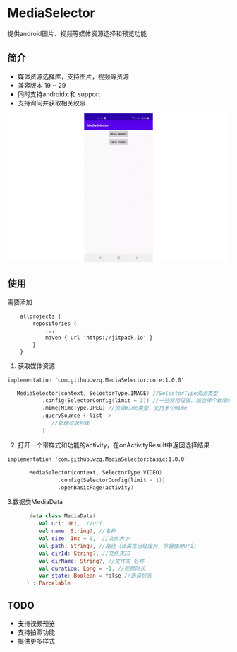 # MediaSelector
   提供android图片、视频等媒体资源选择和预览功能
   
## 简介     

  * 媒体资源选择库，支持图片，视频等资源
  * 兼容版本 19 ~ 29  
  * 同时支持androidx 和 support
  * 支持询问并获取相关权限
  
  ![art1](/screenshot/art1.gif)

## 使用
需要添加
```
	allprojects {
		repositories {
			...
			maven { url 'https://jitpack.io' }
		}
	}
```

1. 获取媒体资源
```
implementation 'com.github.wzq.MediaSelector:core:1.0.0'
```

```kotlin
   MediaSelector(context, SelectorType.IMAGE) //SelectorType资源类型
           .config(SelectorConfig(limit = 3)) //一些常用设置，如选择个数限制、是否预览等
           .mime(MimeType.JPEG) //资源mime类型，支持多个mime
           .querySource { list ->
              //处理资源列表
           }
```

2. 打开一个带样式和功能的activity，在onActivityResult中返回选择结果
```
implementation 'com.github.wzq.MediaSelector:basic:1.0.0'
```
```kotlin
       MediaSelector(context, SelectorType.VIDEO)
                .config(SelectorConfig(limit = 1))
                .openBasicPage(activity)
```

3.数据类MediaData
```kotlin
       data class MediaData(
          val uri: Uri,  //uri
          val name: String?, //名称
          val size: Int = 0,  //文件大小
          val path: String?, //路径（该属性已经废弃，尽量使用uri）
          val dirId: String?, //文件夹ID
          val dirName: String?, //文件夹 名称
          val duration: Long = -1, //视频时长
          var state: Boolean = false //选择状态
      ) : Parcelable
```

## TODO

  * ~~支持视频预览~~
  * 支持拍照功能
  * 提供更多样式
